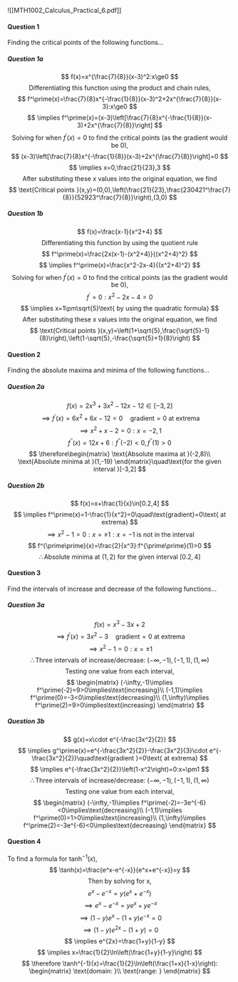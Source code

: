 ![[MTH1002_Calculus_Practical_6.pdf]]

#### Question 1
Finding the critical points of the following functions...
##### Question 1a
$$
f(x)=x^{\frac{7}{8}}(x-3)^2:x\ge0
$$
$$\text{Differentiating this function using the product and chain rules,}$$
$$
f^\prime(x)=\frac{7}{8}x^{-\frac{1}{8}}(x-3)^2+2x^{\frac{7}{8}}(x-3):x\ge0
$$
$$
\implies f^\prime(x)=(x-3)\left[\frac{7}{8}x^{-\frac{1}{8}}(x-3)+2x^{\frac{7}{8}}\right]
$$
$$\text{Solving for when }f^\prime(x)=0\text{ to find the critical points (as the gradient would be 0),}$$
$$
(x-3)\left[\frac{7}{8}x^{-\frac{1}{8}}(x-3)+2x^{\frac{7}{8}}\right]=0
$$
$$
\implies x=0,\frac{21}{23},3
$$
$$\text{After substituting these x values into the original equation, we find}$$
$$
\text{Critical points }(x,y)=(0,0),\left(\frac{21}{23},\frac{230421^\frac{7}{8}}{52923^\frac{7}{8}}\right),(3,0)
$$
##### Question 1b
$$
f(x)=\frac{x-1}{x^2+4}
$$
$$
\text{Differentiating this function by using the quotient rule}
$$
$$
f^\prime(x)=\frac{2x(x-1)-(x^2+4)}{(x^2+4)^2}
$$
$$
\implies f^\prime(x)=\frac{x^2-2x-4}{(x^2+4)^2}
$$
$$\text{Solving for when }f^\prime(x)=0\text{ to find the critical points (as the gradient would be 0),}$$
$$
f^\prime=0:x^2-2x-4=0
$$
$$
\implies x=1\pm\sqrt{5}\text{ by using the quadratic formula}
$$
$$\text{After substituting these x values into the original equation, we find}$$
$$
\text{Critical points }(x,y)=\left(1+\sqrt{5},\frac{\sqrt{5}-1}{8}\right),\left(1-\sqrt{5},-\frac{\sqrt{5}+1}{8}\right)
$$
#### Question 2
Finding the absolute maxima and minima of the following functions...
##### Question 2a
$$
f(x)=2x^3+3x^2-12x-12\in[-3,2]
$$
$$
\implies f^\prime(x)=6x^2+6x-12=0\quad\text{gradient}=0\text{ at extrema}
$$
$$
\implies x^2+x-2=0:x=-2,1
$$
$$
f^{\prime\prime}(x)=12x+6:f^{\prime\prime}(-2)<0,f^{\prime\prime}(1)>0
$$
$$
\therefore\begin{matrix}
\text{Absolute maxima at }(-2,8)\\
\text{Absolute minima at }(1,-19)
\end{matrix}\quad\text{for the given interval }[-3,2]
$$
##### Question 2b
$$
f(x)=x+\frac{1}{x}\in[0.2,4]
$$
$$
\implies f^\prime(x)=1-\frac{1}{x^2}=0\quad\text{gradient}=0\text{ at extrema}
$$
$$
\implies x^2-1=0:x=\pm1:x=-1\text{ is not in the interval}
$$
$$
f^{\prime\prime}(x)=\frac{2}{x^3}:f^{\prime\prime}(1)>0
$$
$$
\therefore\text{Absolute minima at }(1,2)\text{ for the given interval }[0.2,4]
$$
#### Question 3
Find the intervals of increase and decrease of the following functions...
##### Question 3a
$$
f(x)=x^3-3x+2
$$
$$
\implies f^\prime(x)=3x^2-3\quad\text{gradient}=0\text{ at extrema}
$$
$$
\implies x^2-1=0:x=\pm1
$$
$$
\therefore\text{Three intervals of increase/decrease: }(-\infty,-1),(-1,1),(1,\infty)
$$
$$
\text{Testing one value from each interval,}
$$
$$
\begin{matrix}
(-\infty,-1)\implies f^\prime(-2)=9>0\implies\text{increasing}\\
(-1,1)\implies f^\prime(0)=-3<0\implies\text{decreasing}\\
(1,\infty)\implies f^\prime(2)=9>0\implies\text{increasing}
\end{matrix}
$$
##### Question 3b
$$
g(x)=x\cdot e^{-\frac{3x^2}{2}}
$$
$$
\implies g^\prime(x)=e^{-\frac{3x^2}{2}}-\frac{3x^2}{3}\cdot e^{-\frac{3x^2}{2}}\quad\text{gradient }=0\text{ at extrema}
$$
$$
\implies e^{-\frac{3x^2}{2}}\left(1-x^2\right)=0:x=\pm1
$$
$$
\therefore\text{Three intervals of increase/decrease: }(-\infty,-1),(-1,1),(1,\infty)
$$
$$
\text{Testing one value from each interval,}
$$
$$
\begin{matrix}
(-\infty,-1)\implies f^\prime(-2)=-3e^{-6}<0\implies\text{decreasing}\\
(-1,1)\implies f^\prime(0)=1>0\implies\text{increasing}\\
(1,\infty)\implies f^\prime(2)=-3e^{-6}<0\implies\text{decreasing}
\end{matrix}
$$
#### Question 4
To find a formula for $\tanh^{-1}(x)$,
$$
\tanh(x)=\frac{e^x-e^{-x}}{e^x+e^{-x}}=y
$$
$$\text{Then by solving for x,}$$
$$
e^x-e^{-x}=y(e^x+e^{-x})
$$
$$
\implies e^x-e^{-x}=ye^x+ye^{-x}
$$
$$
\implies (1-y)e^x-(1+y)e^{-x}=0
$$
$$
\implies (1-y)e^{2x}-(1+y)=0
$$
$$
\implies e^{2x}=\frac{1+y}{1-y}
$$
$$
\implies x=\frac{1}{2}\ln\left(\frac{1+y}{1-y}\right)
$$
$$
\therefore \tanh^{-1}(x)=\frac{1}{2}\ln\left(\frac{1+x}{1-x}\right):
\begin{matrix}
\text{domain: }\\
\text{range: }
\end{matrix}
$$
